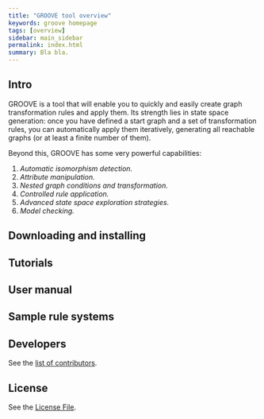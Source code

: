 ```yaml
---
title: "GROOVE tool overview"
keywords: groove homepage
tags: [overview]
sidebar: main_sidebar
permalink: index.html
summary: Bla bla.
---
```


## Intro

GROOVE is a tool that will enable you to quickly and easily create graph transformation rules and apply them.
Its strength lies in state space generation: once you have defined a start graph and a set of transformation
rules, you can automatically apply them iteratively, generating all reachable graphs (or at least a finite
number of them).

Beyond this, GROOVE has some very powerful capabilities:

1. _Automatic isomorphism detection._
2. _Attribute manipulation._
3. _Nested graph conditions and transformation._
4. _Controlled rule application._
5. _Advanced state space exploration strategies._
6. _Model checking._

## Downloading and installing

## Tutorials

## User manual

## Sample rule systems

## Developers

See the [list of contributors](./DEVELOPERS.md).

## License

See the [License File](./LICENSE.md).
